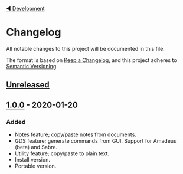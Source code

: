 [:arrow_backward: Development](https://github.com/mmustra/lemonote#development)

# Changelog

All notable changes to this project will be documented in this file.

The format is based on [Keep a Changelog](https://keepachangelog.com/en/1.0.0/),
and this project adheres to [Semantic Versioning](https://semver.org/spec/v2.0.0.html).

## [Unreleased](https://github.com/mmustra/lemonote/compare/v1.0.0...HEAD)

## [1.0.0](https://github.com/mmustra/lemonote/tree/v1.0.0) - 2020-01-20

### Added

- Notes feature; copy/paste notes from documents.
- GDS feature; generate commands from GUI. Support for Amadeus (beta) and Sabre.
- Utility feature; copy/paste to plain text.
- Install version.
- Portable version.
